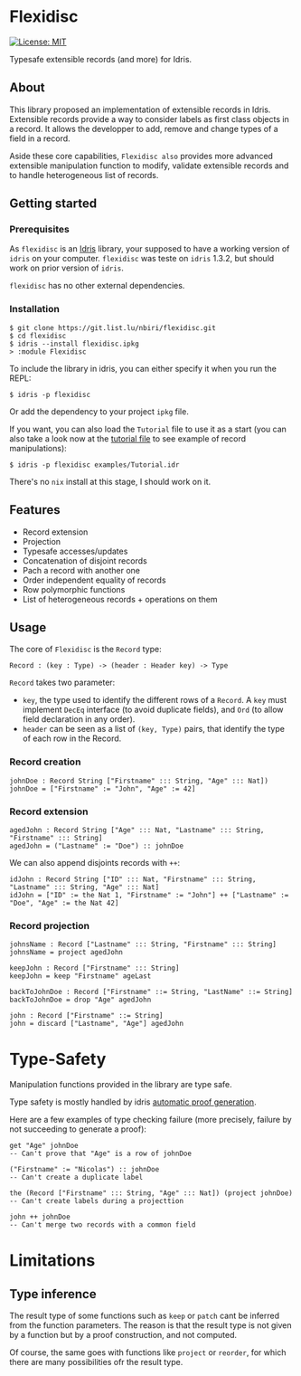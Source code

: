 # Flexidisc

[![License: MIT](https://img.shields.io/badge/License-MIT-blue.svg)](https://opensource.org/licenses/MIT)

Typesafe extensible records (and more) for Idris.

## About

This library proposed an implementation of extensible records in Idris.
Extensible records provide a way to consider labels as first class objects
in a record.
It allows the developper to add, remove and change types of a field in a
record.

Aside these core capabilities, `Flexidisc also` provides more advanced extensible
manipulation function to modify, validate extensible records and to handle
heterogeneous list of records.

## Getting started

### Prerequisites

As `flexidisc` is an [Idris](https://www.idris-lang.org) library, your supposed to have
a working version of `idris` on your computer.
`flexidisc` was teste on `idris` 1.3.2, but should work on prior version of `idris`.

`flexidisc` has no other external dependencies.

### Installation

```
$ git clone https://git.list.lu/nbiri/flexidisc.git
$ cd flexidisc
$ idris --install flexidisc.ipkg
> :module Flexidisc
```

To include the library in idris, you can either specify it when you run the REPL:

```
$ idris -p flexidisc
```

Or add the dependency to your project `ipkg` file.

If you want, you can also load the `Tutorial` file to use it as a start
(you can also take a look now at the [tutorial file] to see example of
record manipulations):

```
$ idris -p flexidisc examples/Tutorial.idr
```

There's no `nix` install at this stage, I should work on it.

## Features

- Record extension
- Projection
- Typesafe accesses/updates
- Concatenation of disjoint records
- Pach a record with another one
- Order independent equality of records
- Row polymorphic functions
- List of heterogeneous records + operations on them

## Usage

The core of `Flexidisc` is the `Record` type:

```
Record : (key : Type) -> (header : Header key) -> Type
```

`Record` takes two parameter:

- `key`, the type used to identify the different rows of a `Record`.
  A `key` must implement `DecEq` interface (to avoid duplicate fields),
  and `Ord` (to allow field declaration in any order).
- `header` can be seen as a list of `(key, Type)` pairs, that identify
  the type of each row in the Record.

### Record creation

```
johnDoe : Record String ["Firstname" ::: String, "Age" ::: Nat])
johnDoe = ["Firstname" := "John", "Age" := 42]
```

### Record extension

```
agedJohn : Record String ["Age" ::: Nat, "Lastname" ::: String, "Firstname" ::: String]
agedJohn = ("Lastname" := "Doe") :: johnDoe
```

We can also append disjoints records with `++`:

```
idJohn : Record String ["ID" ::: Nat, "Firstname" ::: String, "Lastname" ::: String, "Age" ::: Nat]
idJohn = ["ID" := the Nat 1, "Firstname" := "John"] ++ ["Lastname" := "Doe", "Age" := the Nat 42]
```

### Record projection

```
johnsName : Record ["Lastname" ::: String, "Firstname" ::: String]
johnsName = project agedJohn
```

```
keepJohn : Record ["Firstname" ::: String]
keepJohn = keep "Firstname" ageLast
```

```
backToJohnDoe : Record ["Firstname" ::= String, "LastName" ::= String]
backToJohnDoe = drop "Age" agedJohn
```

```
john : Record ["Firstname" ::= String]
john = discard ["Lastname", "Age"] agedJohn
```

# Type-Safety

Manipulation functions provided in the library are type safe.

Type safety is mostly handled by idris [automatic proof generation].

Here are a few examples of type checking failure
(more precisely, failure by not succeeding to generate a proof):

```
get "Age" johnDoe
-- Can't prove that "Age" is a row of johnDoe

("Firstname" := "Nicolas") :: johnDoe
-- Can't create a duplicate label

the (Record ["Firstname" ::: String, "Age" ::: Nat]) (project johnDoe)
-- Can't create labels during a projecttion

john ++ johnDoe
-- Can't merge two records with a common field
```

# Limitations

## Type inference

The result type of some functions such as `keep` or `patch` cant be inferred
from the function parameters.
The reason is that the result type is not given by a function but by a proof
construction, and not computed.

Of course, the same goes with functions like `project` or `reorder`, for which
there are many possibilities ofr the result type.


[tutorial file]: blob/master/examples/Tutorial.idr
[automatic proof generation]: http://docs.idris-lang.org/en/latest/tutorial/miscellany.html#auto-implicit-arguments

